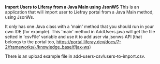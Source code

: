 **Import Users to Liferay from a Java Main using JsonWS**
This is an application that will import user to Liefray portal from a Java Main method, using JsonWs.

It only has one Java class with a 'main' method that you should run in your own IDE (for example). This 'main' method in AddUsers.java will get the file setted in 'csvFile' variable and use it to add user via jsonws API (that belongs to the portal too, https://portal.liferay.dev/docs/7-2/frameworks/-/knowledge_base/f/jax-ws) 

There is an upload example file in  add-users-csv/users-to-import.csv.